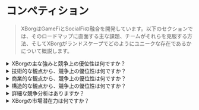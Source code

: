 # コンペティション

> XBorgはGameFiとSocialFiの融合を開発しています。以下のセクションでは、そのロードマップに直面する主な課題、チームがそれらを克服する方法、そしてXBorgがランドスケープでどのようにユニークな存在であるかについて概説します。

<details>

<summary>XBorgの主な強みと競争上の優位性は何ですか？</summary>

**ネットワーク**

XBorgの成長と拡大は、ゲームとeスポーツ業界の影響力のあるアドバイザーや投資家のネットワークによって支えられています。XBorg Venturesは、チームを主要なブロックチェーンとゲーム開発者とつなげることで、革新的でエキサイティングな新製品を作り出すことができます。

#### コミュニティ

XBorgコミュニティには、1万人以上のアクティブなプレイヤー、ビルダー、GameFi投資家が参加しています。評議会とガバナンスシステムには、Web3の最も優れた人々が参加しており、XBorgは常にゲーミングテクノロジーの最先端に立っています。

#### eスポーツと信頼性

Web3のリーディングeスポーツ組織であるXBorgは、Brave Softwareのスポンサーであり、最も競争力のあるWeb3のeスポーツタイトルで1位にランクされています。XBorgは、最初で最大のWeb3のeスポーツリーグであるXtreme Championship Series（XCS）を創設しました。

#### SwissBorg

XBorgは、成功裡に70万人のユーザーにスケールしたスタートアップであるSwissBorgの支援も受けています。Cレベルの幹部との密接な連絡を持つことで、SwissBorgはロードマップ、製品の実行、ネットワーキングを支援しています。XBorgの成功の多くは、SwissBorgのサポートと指導によるものです。

</details>

<details>

<summary>技術的な観点から、競争上の優位性は何ですか？</summary>

技術的な観点からは、ゲームの領域でのクレデンシャルネットワークの実装は真に独自のイノベーションです。ただし、これは社会的なデータを使用してネットワークを構築するLensプロトコルに類似しています。一方、私たちのプラットフォームは、ゲームデータを活用してゲーム特化のデータネットワークを確立します。Galxeなどの他の取り組みはクレデンシャルネットワークの構築に焦点を当てていますが、ゲームに対する同じような専念はありません。

私たちの技術的な進歩は、Steam、FaceIt、Riot Gamesなどのさまざまな配信プラットフォームを介したゲームデータの適切な統合と、ゲームとのカスタムAPI統合の作成によるものです。プラットフォームをさらに差別化するために、ファンエンゲージメントアプリ、分散型ゲーミングコミュニティ、ソウルバウンドランチパッドなどのプロプライエタリなアプリケーションをネットワーク上に開発しました。これにより、私たちの独自のクレデンシャルネットワークが形成されました。

</details>

<details>

<summary>商業的な観点から、競争上の優位性は何ですか？</summary>

商業的な観点からは、私たちの主な目標は、広範なクレデンシャルネットワークを主要なeスポーツチームとシームレスに統合することです。TeamBDSなどのeスポーツ業界の主要なプレイヤーとの協力を通じて、私たちは実りあるパートナーシップを築く能力を示しています。さらに、XBorgはSwissBorgの揺るぎないサポートを受けており、業界内での信頼性を高めています。

また、XBorgのコミュニティはギルドに例えることができ、私たちの独自の優位性は非常に競争力のあるレベルにあります。XBorgは、Polemos、IndieGG、YGGなどの他のギルドとは異なり、競争力の面で最も優れたWeb3ゲーミングコミュニティとして君臨しています。

</details>

<details>

<summary>構造的な観点から、競争上の優位性は何ですか？</summary>

XBorgは、ゲーマーの熱心なコミュニティの支援を受けており、ユーザーベースのための製品開発と迅速なフィードバックの収集が可能です。

また、最高のXBG保有者とプロトコルの間の最大限のアライメントを確保するために、分散型の運営を行う予定です。XBorgの成功と成長は、ゲーマーのコミュニティの影響を強く受けています。私たちは、ユーザーのニーズと興味に合わせた製品を開発することの重要性を認識しています。コミュニティを活用することで、私たちは迅速にフィードバックを受け取り、製品を改善することができます。これにより、ユーザーにとってより意味のある体験が生まれます。

さらに、分散型の運営を行うことで、XBGトークン保有者とプロトコルの間により高いアライメントがもたらされると考えています。このアライメントにより、プロトコルの長期的なビジョン、目標、優先事項をより良く理解することができます。また、トークン保有者はプロトコルの成功に利害関係を持ちながらガバナンスの決定を行います。最終的には、より参加意欲の高いエンゲージメントと権限を持ったコミュニティが形成され、XBorgの将来の方向性を決定し推進することになります。

</details>

<details>

<summary>詳細な競争分析はありますか？</summary>

Web3では、競合他社ではなく共同作業者として捉えており、コンポーザブルで相互運用可能なエコシステムの力を信じています。Web3のランドスケープでは、競争の概念は協力に置き換えられ、コンポーザブルで相互運用可能なエコシステムの力を信じています。私たちと密接に連携しているいくつかのエコシステムが、同様のプリミティブに取り組んでいます。

#### データとソーシャル

* [Lens Protocol](https://lens.xyz/)は、ユーザーがデータを所有し収益化することができるコンポーザブルなデータグラフです。XBorgは同様のプリミティブに取り組んでいますが、ゲームデータの領域での取り組みです。Lensとの緊密な連携が検討されています。
* [Galxe](https://galxe.com/)は、オンチェーンとオフチェーンのクレデンシャルに基づくクレデンシャルネットワークを構築しています。
* [Quest3](https://questn.com/)は、エンゲージメントとコミュニティのためのクエストシステムです。

#### GameFiインフラストラクチャ

* [Chiliz](https://www.chiliz.com/)は、ファントークンの作成者であり、スポーツとエンターテイメントのためのWeb3インフラストラクチャです。
* [Polemos](https://polemos.io/)は、プレイヤーが自分のNFTを活用できるGameFiコミュニティとプロトコルです。
* [MatchBox](https://www.matchboxdao.com/)は、オンチェーンゲームのためのエコシステムDAOビルディングツールです。

</details>

<details>

<summary>XBorgの市場潜在力は何ですか？</summary>

ゲーム、eスポーツ、デジタルアイデンティティの市場潜在力は広範で急速に拡大しています。ゲーム業界だけでも、モバイルゲームの人気の高まり、eスポーツの普及、仮想現実と拡張現実技術の採用により、2026年までに世界規模で2950億ドルに達すると予測されています。

eスポーツ、つまり競技ビデオゲームも急速な成長を遂げており、2021年には収益が11億ドルに達し、2023年までに世界のeスポーツ視聴者数が5億8000万人を超えると予測されています。企業やブランドがeスポーツやゲームのスポンサーシップに投資することで、この市場はさらなる成長が見込まれています。

デジタルアイデンティティも、ゲームやeスポーツ業界でますます重要になっています。ブロックチェーン技術と非代替可能トークン（NFT）の台頭により、プレイヤーは独自のゲーム内アセットを所有し取引することができるようになり、収益と投資の新たな機会が生まれています。さらに、デジタルアイデンティティは、競技ゲームにおけるプレイヤーの身元確認や公正なプレイの確保、ゲーム体験の個別化、ユーザーアカウントへの安全なアクセスを提供するために使用されています。

ゲーム、eスポーツ、デジタルアイデンティティの市場潜在力は広範で多様であり、技術と消費者の嗜好が変化するにつれて、さらなる成長と進化が期待されています。

</details>